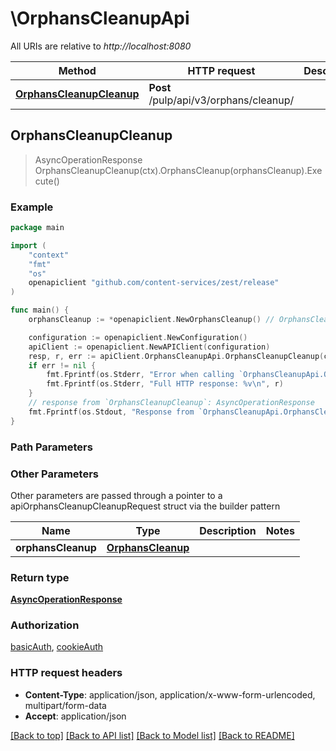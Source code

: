 # \OrphansCleanupApi

All URIs are relative to *http://localhost:8080*

Method | HTTP request | Description
------------- | ------------- | -------------
[**OrphansCleanupCleanup**](OrphansCleanupApi.md#OrphansCleanupCleanup) | **Post** /pulp/api/v3/orphans/cleanup/ | 



## OrphansCleanupCleanup

> AsyncOperationResponse OrphansCleanupCleanup(ctx).OrphansCleanup(orphansCleanup).Execute()





### Example

```go
package main

import (
    "context"
    "fmt"
    "os"
    openapiclient "github.com/content-services/zest/release"
)

func main() {
    orphansCleanup := *openapiclient.NewOrphansCleanup() // OrphansCleanup | 

    configuration := openapiclient.NewConfiguration()
    apiClient := openapiclient.NewAPIClient(configuration)
    resp, r, err := apiClient.OrphansCleanupApi.OrphansCleanupCleanup(context.Background()).OrphansCleanup(orphansCleanup).Execute()
    if err != nil {
        fmt.Fprintf(os.Stderr, "Error when calling `OrphansCleanupApi.OrphansCleanupCleanup``: %v\n", err)
        fmt.Fprintf(os.Stderr, "Full HTTP response: %v\n", r)
    }
    // response from `OrphansCleanupCleanup`: AsyncOperationResponse
    fmt.Fprintf(os.Stdout, "Response from `OrphansCleanupApi.OrphansCleanupCleanup`: %v\n", resp)
}
```

### Path Parameters



### Other Parameters

Other parameters are passed through a pointer to a apiOrphansCleanupCleanupRequest struct via the builder pattern


Name | Type | Description  | Notes
------------- | ------------- | ------------- | -------------
 **orphansCleanup** | [**OrphansCleanup**](OrphansCleanup.md) |  | 

### Return type

[**AsyncOperationResponse**](AsyncOperationResponse.md)

### Authorization

[basicAuth](../README.md#basicAuth), [cookieAuth](../README.md#cookieAuth)

### HTTP request headers

- **Content-Type**: application/json, application/x-www-form-urlencoded, multipart/form-data
- **Accept**: application/json

[[Back to top]](#) [[Back to API list]](../README.md#documentation-for-api-endpoints)
[[Back to Model list]](../README.md#documentation-for-models)
[[Back to README]](../README.md)

